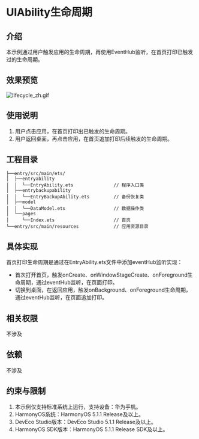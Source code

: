 # UIAbility生命周期

## 介绍

本示例通过用户触发应用的生命周期，再使用EventHub监听，在首页打印已触发过的生命周期。

## 效果预览

![lifecycle_zh.gif](screenshots/device/lifecycle_zh.gif)

## 使用说明

1. 用户点击应用，在首页打印出已触发的生命周期。
2. 用户返回桌面，再点击应用，在首页追加打印后续触发的生命周期。

## 工程目录

```
├──entry/src/main/ets/
│  ├──entryability
│  │  └──EntryAbility.ets               // 程序入口类
│  ├──entrybackupability
│  │  └──EntryBackupAbility.ets         // 备份恢复类
│  ├──model                                  
│  │  └──DataModel.ets                  // 数据操作类
│  └──pages                 
│     └──Index.ets                      // 首页
└──entry/src/main/resources             // 应用资源目录
```

## 具体实现

首页打印生命周期是通过在EntryAbility.ets文件中添加eventHub监听实现：

- 首次打开首页，触发onCreate、onWindowStageCreate、onForeground生命周期，通过eventHub监听，在页面打印。
- 切换到桌面，在返回应用，触发onBackground、onForeground生命周期，通过eventHub监听，在页面追加打印。

## 相关权限

不涉及

## 依赖

不涉及

## 约束与限制

1. 本示例仅支持标准系统上运行，支持设备：华为手机。
2. HarmonyOS系统：HarmonyOS 5.1.1 Release及以上。
3. DevEco Studio版本：DevEco Studio 5.1.1 Release及以上。
4. HarmonyOS SDK版本：HarmonyOS 5.1.1 Release SDK及以上。